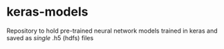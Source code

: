 # keras-models

Repository to hold pre-trained neural network models trained in keras and saved as *single* .h5 (hdfs) files
